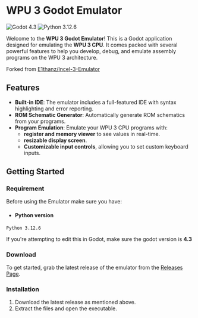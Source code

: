 # WPU 3 Godot Emulator

![Godot 4.3](https://img.shields.io/badge/Godot-4.3-blue?logo=godot-engine&logoColor=white)
![Python 3.12.6](https://img.shields.io/badge/Python-3.12.6-blue?logo=python&logoColor=white)

Welcome to the **WPU 3 Godot Emulator**! This is a Godot application designed for emulating the **WPU 3 CPU**. It comes packed with several powerful features to help you develop, debug, and emulate assembly programs on the WPU 3 architecture.

Forked from [E1thanz/Incel-3-Emulator](https://github.com/E1thanz/Incel-3-Emulator)

## Features

- **Built-in IDE**: The emulator includes a full-featured IDE with syntax highlighting and error reporting.
- **ROM Schematic Generator**: Automatically generate ROM schematics from your programs.
- **Program Emulation**: Emulate your WPU 3 CPU programs with:
  - **register and memory viewer** to see values in real-time.
  - **resizable display screen**.
  - **Customizable input controls**, allowing you to set custom keyboard inputs.

## Getting Started

### Requirement

Before using the Emulator make sure you have:
- #### Python version
```
Python 3.12.6
```
If you're attempting to edit this in Godot, make sure the godot version is **4.3**

### Download

To get started, grab the latest release of the emulator from the [Releases Page](https://github.com/E1thanz/WPU-3-Emulator/releases). <!-- Replace with the actual link to the latest release -->

### Installation

1. Download the latest release as mentioned above.
2. Extract the files and open the executable.

